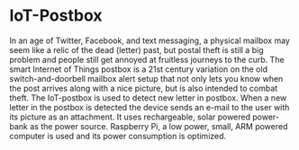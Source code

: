 # IoT-Postbox
In an age of Twitter, Facebook, and text messaging, a physical mailbox may seem like a
relic of the dead (letter) past, but postal theft is still a big problem and people still get
annoyed at fruitless journeys to the curb. The smart Internet of Things postbox is a 21st
century variation on the old switch-and-doorbell mailbox alert setup that not only lets you
know when the post arrives along with a nice picture, but is also intended to combat theft.
The IoT-postbox is used to detect new letter in postbox. When a new letter in the postbox
is detected the device sends an e-mail to the user with its picture as an attachment. It uses
rechargeable, solar powered power-bank as the power source. Raspberry Pi, a low power,
small, ARM powered computer is used and its power consumption is optimized.
